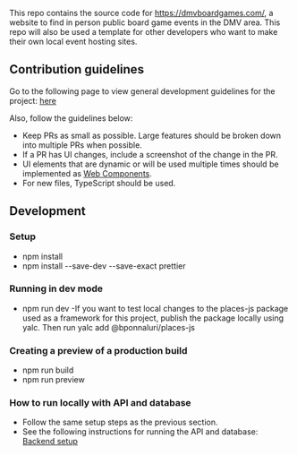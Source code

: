
This repo contains the source code for https://dmvboardgames.com/, a website to find in person public board game events in the DMV area. This repo will also be used a template for other developers who want to make their own local event hosting sites.

## Contribution guidelines

Go to the following page to view general development guidelines for the project: [here](https://github.com/gatherspiel)

Also, follow the guidelines below:
- Keep PRs as small as possible. Large features should be broken down into multiple PRs when possible.
- If a PR has UI changes, include a screenshot of the change in the PR.
- UI elements that are dynamic or will be used multiple times should be implemented as [Web Components](https://developer.mozilla.org/en-US/docs/Web/API/Web_components).
- For new files, TypeScript should be used.

## Development

### Setup
- npm install
- npm install --save-dev --save-exact prettier
  
### Running in dev mode
- npm run dev
-If you want to test local changes to the places-js package used as a framework for this project, publish the package locally using yalc. Then
run yalc add @bponnaluri/places-js 

### Creating a preview of a production build
- npm run build
- npm run preview

### How to run locally with API and database
- Follow the same setup steps as the previous section.
- See the following instructions for running the API and database: [Backend setup](https://github.com/gatherspiel/backend)
